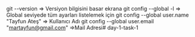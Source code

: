 git --version  => Versiyon bilgisini basar ekrana
git config --global -l => Global seviyede tüm ayarları listelemek için
git config --global user.name "Tayfun Ateş"  => Kullanıcı Adı
git config --global user.email "martayfun@gmail.com" =>Mail Adresi# day-1-task-1
